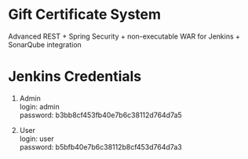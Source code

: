 # Gift Certificate System
Advanced REST + Spring Security + non-executable WAR for Jenkins + SonarQube integration

# Jenkins Credentials

1. Admin  
login: admin  
password: b3bb8cf453fb40e7b6c38112d764d7a5

2. User  
login: user  
password: b5bfb40e7b6c38112b8cf453d764d7a3
